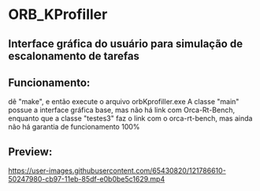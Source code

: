 # ORB_KProfiller

## Interface gráfica do usuário para simulação de escalonamento de tarefas
## Funcionamento: 
dê "make", e então execute o arquivo orbKprofiller.exe
A classe "main" possue a interface gráfica base, mas não há link com Orca-Rt-Bench, enquanto que a classe "testes3" faz o link com o orca-rt-bench, mas ainda não há garantia de funcionamento 100%
## Preview:  
https://user-images.githubusercontent.com/65430820/121786610-50247980-cb97-11eb-85df-e0b0be5c1629.mp4


